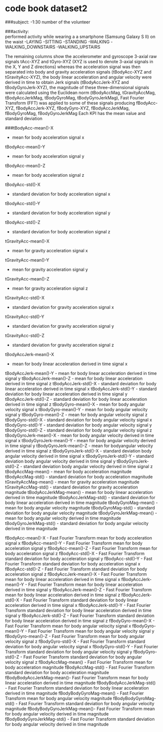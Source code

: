 # code book dataset2

###subject:	
-1:30 number of the volunteer

###activity:	
performed activity while wearing a a smartphone (Samsung Galaxy S II) on the waist
	-LAYING
	-SITTING
	-STANDING
	-WALKING
	-WALKING_DOWNSTAIRS
	-WALKING_UPSTAIRS



The remaining columns show the accelerometer and gyroscope 3-axial raw signals tAcc-XYZ and tGyro-XYZ (XYZ is used to denote 3-axial signals in the X, Y and Z directions)
whereas the acceleration signal was then separated into body and gravity acceleration signals (tBodyAcc-XYZ and tGravityAcc-XYZ), 
the body linear acceleration and angular velocity were derived in time to obtain Jerk signals (tBodyAccJerk-XYZ and tBodyGyroJerk-XYZ),
the magnitude of these three-dimensional signals were calculated using the Euclidean norm (tBodyAccMag, tGravityAccMag, tBodyAccJerkMag, tBodyGyroMag, tBodyGyroJerkMag),
Fast Fourier Transform (FFT) was applied to some of these signals producing fBodyAcc-XYZ, fBodyAccJerk-XYZ, fBodyGyro-XYZ, fBodyAccJerkMag, fBodyGyroMag, fBodyGyroJerkMag
Each KPI has the mean value and standard deviation

###tBodyAcc-mean()-X		
- mean for body acceleration signal x

tBodyAcc-mean()-Y		
- mean for body acceleration signal y
 
tBodyAcc-mean()-Z		
- mean for body acceleration signal z

tBodyAcc-std()-X		
- standard deviation for body acceleration signal x

tBodyAcc-std()-Y		
- standard deviation for body acceleration signal y

tBodyAcc-std()-Z		
- standard deviation for body acceleration signal z

tGravityAcc-mean()-X		
- mean for gravity acceleration signal x

tGravityAcc-mean()-Y	
- mean for gravity acceleration signal y

tGravityAcc-mean()-Z		
- mean for gravity acceleration signal z

tGravityAcc-std()-X		
- standard deviation for gravity acceleration signal x

tGravityAcc-std()-Y		
- standard deviation for gravity acceleration signal y

tGravityAcc-std()-Z		
- standard deviation for gravity acceleration signal z

tBodyAccJerk-mean()-X		
- mean for body linear acceleration derived in time signal x

tBodyAccJerk-mean()-Y		- mean for body linear acceleration derived in time signal y
tBodyAccJerk-mean()-Z		- mean for body linear acceleration derived in time signal z
tBodyAccJerk-std()-X		- standard deviation for body linear acceleration derived in time signal x
tBodyAccJerk-std()-Y		- standard deviation for body linear acceleration derived in time signal y
tBodyAccJerk-std()-Z		- standard deviation for body linear acceleration derived in time signal z
tBodyGyro-mean()-X		- mean for body angular velocity signal x
tBodyGyro-mean()-Y		- mean for body angular velocity signal y
tBodyGyro-mean()-Z		- mean for body angular velocity signal z
tBodyGyro-std()-X		- standard deviation for body angular velocity signal x
tBodyGyro-std()-Y		- standard deviation for body angular velocity signal y
tBodyGyro-std()-Z		- standard deviation for body angular velocity signal z
tBodyGyroJerk-mean()-X	- mean for body angular velocity derived in time signal x
tBodyGyroJerk-mean()-Y	- mean for body angular velocity derived in time signal y
tBodyGyroJerk-mean()-Z	- mean for bodyangular velocity derived in time signal z
tBodyGyroJerk-std()-X	- standard deviation body angular velocity derived in time signal x
tBodyGyroJerk-std()-Y	- standard deviation body angular velocity derived in time signal y
tBodyGyroJerk-std()-Z	- standard deviation body angular velocity derived in time signal z
tBodyAccMag-mean()	- mean for body acceleration magnitude
tBodyAccMag-std()		- standard deviation for body acceleration magnitude
tGravityAccMag-mean()	- mean for gravity acceleration magnitude
tGravityAccMag-std()	- standard deviation for gravity acceleration magnitude
tBodyAccJerkMag-mean()	- mean for body linear acceleration derived in time magnitude
tBodyAccJerkMag-std()	- standard deviation for body linear acceleration derived in time magnitude
tBodyGyroMag-mean()	- mean for body angular velocity magnitude
tBodyGyroMag-std()		- standard deviation for body angular velocity magnitude
tBodyGyroJerkMag-mean()	- mean for body angular velocity derived in time magnitude
tBodyGyroJerkMag-std()	- standard deviation for body angular velocity derived in time magnitude

fBodyAcc-mean()-X		- Fast Fourier Transform mean for body acceleration signal x
fBodyAcc-mean()-Y		- Fast Fourier Transform mean for body acceleration signal y
fBodyAcc-mean()-Z		- Fast Fourier Transform mean for body acceleration signal z
fBodyAcc-std()-X		- Fast Fourier Transform standard deviation for body acceleration signal y
fBodyAcc-std()-Y		- Fast Fourier Transform standard deviation for body acceleration signal x
fBodyAcc-std()-Z		- Fast Fourier Transform standard deviation for body acceleration signal z
fBodyAccJerk-mean()-X	- Fast Fourier Transform mean for body linear acceleration derived in time signal x
fBodyAccJerk-mean()-Y	- Fast Fourier Transform mean for body linear acceleration derived in time signal y
fBodyAccJerk-mean()-Z	- Fast Fourier Transform mean for body linear acceleration derived in time signal z
fBodyAccJerk-std()-X	- Fast Fourier Transform standard deviation for body linear acceleration derived in time signal x
fBodyAccJerk-std()-Y	- Fast Fourier Transform standard deviation for body linear acceleration derived in time signal y
fBodyAccJerk-std()-Z		- Fast Fourier Transform standard deviation for body linear acceleration derived in time signal z
fBodyGyro-mean()-X		- Fast Fourier Transform mean for body angular velocity signal x
fBodyGyro-mean()-Y		- Fast Fourier Transform mean for body angular velocity signal y
fBodyGyro-mean()-Z		- Fast Fourier Transform mean for body angular velocity signal z
fBodyGyro-std()-X		- Fast Fourier Transform standard deviation for body angular velocity signal x
fBodyGyro-std()-Y		- Fast Fourier Transform standard deviation for body angular velocity signal y
fBodyGyro-std()-Z		- Fast Fourier Transform standard deviation for body angular velocity signal z
fBodyAccMag-mean()	- Fast Fourier Transform mean for body acceleration magnitude
fBodyAccMag-std()		- Fast Fourier Transform standard deviation for body acceleration magnitude
fBodyBodyAccJerkMag-mean()- Fast Fourier Transform mean for body linear acceleration derived in time magnitude
fBodyBodyAccJerkMag-std()	- Fast Fourier Transform standard deviation for body linear acceleration derived in time magnitude
fBodyBodyGyroMag-mean()	- Fast Fourier Transform mean for body angular velocity magnitude
fBodyBodyGyroMag-std()	- Fast Fourier Transform standard deviation for body angular velocity magnitude
fBodyBodyGyroJerkMag-mean()- Fast Fourier Transform mean for body angular velocity derived in time magnitude
fBodyBodyGyroJerkMag-std()	- Fast Fourier Transform standard deviation for body angular velocity derived in time magnitude
